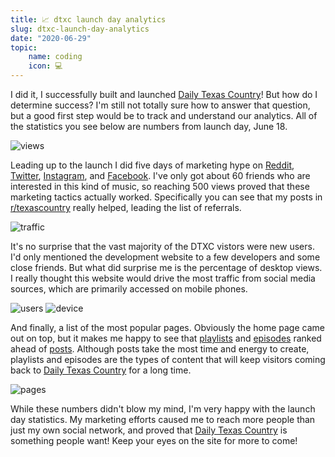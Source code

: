 ```yaml
---
title: 📈 dtxc launch day analytics
slug: dtxc-launch-day-analytics
date: "2020-06-29"
topic:
    name: coding
    icon: 💻
---
```


I did it, I successfully built and launched [Daily Texas Country][dtxc]! But how do I determine success? I'm still not totally sure how to answer that question, but a good first step would be to track and understand our analytics. All of the statistics you see below are numbers from launch day, June 18.

![views][views]

Leading up to the launch I did five days of marketing hype on [Reddit][reddit], [Twitter][twitter], [Instagram][instagram], and [Facebook][facebook]. I've only got about 60 friends who are interested in this kind of music, so reaching 500 views proved that these marketing tactics actually worked. Specifically you can see that my posts in [r/texascountry][texascountry] really helped, leading the list of referrals.

![traffic][traffic]

It's no surprise that the vast majority of the DTXC vistors were new users. I'd only mentioned the development website to a few developers and some close friends. But what did surprise me is the percentage of desktop views. I really thought this website would drive the most traffic from social media sources, which are primarily accessed on mobile phones.

![users][users]
![device][device]

And finally, a list of the most popular pages. Obviously the home page came out on top, but it makes me happy to see that [playlists][playlists] and [episodes][episodes] ranked ahead of [posts][posts]. Although posts take the most time and energy to create, playlists and episodes are the types of content that will keep visitors coming back to [Daily Texas Country][dtxc] for a long time.

![pages][pages]

While these numbers didn't blow my mind, I'm very happy with the launch day statistics. My marketing efforts caused me to reach more people than just my own social network, and proved that [Daily Texas Country][dtxc] is something people want! Keep your eyes on the site for more to come!

[dtxc]: https://dailytexascountry.com
[views]: /images/posts/views.png
[reddit]: https://www.reddit.com/r/texascountry/comments/hbfusn/daily_texas_country_is_now_live_come_on_in_yall
[twitter]: https://twitter.com/dailytxcountry/status/1273623540181471240
[instagram]: https://www.instagram.com/stories/highlights/17930631190385569
[facebook]: https://www.facebook.com/dailytexascountry
[texascountry]: https://www.reddit.com/r/texascountry
[traffic]: /images/posts/traffic.png
[users]: /images/posts/users.png
[device]: /images/posts/device.png
[pages]: /images/posts/pages.png
[playlists]: https://dailytexascountry.com/playlists
[episodes]: https://dailytexascountry.com/episodes
[posts]: https://dailytexascountry.com/posts
